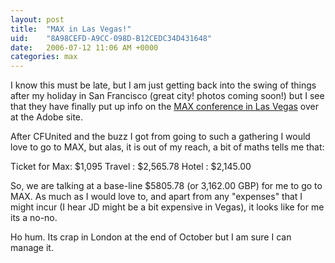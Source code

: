 ```yaml
---
layout: post
title:  "MAX in Las Vegas!"
uid:	"8A98CEFD-A9CC-098D-B12CEDC34D431648"
date:   2006-07-12 11:06 AM +0000
categories: max
---
```

I know this must be late, but I am just getting back into the swing of things after my holiday in San Francisco (great city! photos coming soon!) but I see that they have finally put up info on the <a href="http://www.adobe.com/events/max/">MAX conference in Las Vegas</a> over at the Adobe site.

After CFUnited and the buzz I got from going to such a gathering I would love to go to MAX, but alas, it is out of my reach, a bit of maths tells me that:

Ticket for Max: $1,095
Travel : $2,565.78
Hotel : $2,145.00

So, we are talking at a base-line $5805.78 (or 3,162.00 GBP) for me to go to MAX. As much as I would love to, and apart from any "expenses" that I might incur (I hear JD might be a bit expensive in Vegas), it looks like for me its a no-no.

Ho hum. Its crap in London at the end of October but I am sure I can manage it.